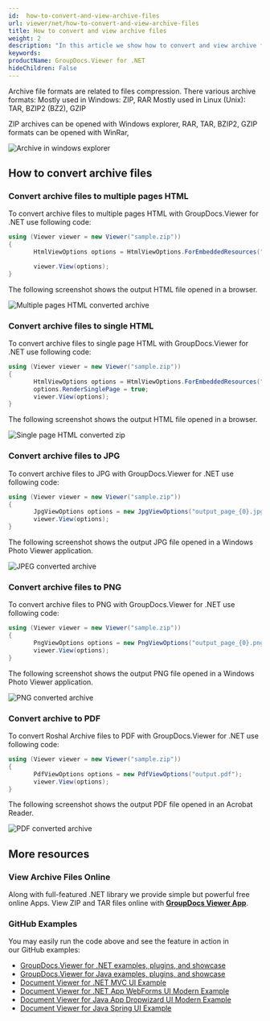 ```yaml
---
id:  how-to-convert-and-view-archive-files
url: viewer/net/how-to-convert-and-view-archive-files
title: How to convert and view archive files
weight: 2
description: "In this article we show how to convert and view archive files with GroupDocs.Viewer within your .NET applications."
keywords: 
productName: GroupDocs.Viewer for .NET
hideChildren: False
---
```


Archive file formats are related to files compression. There various archive formats:
Mostly used in Windows: ZIP, RAR
Mostly used in Linux (Unix): TAR, BZIP2 (BZ2), GZIP

ZIP archives can be opened with Windows explorer,
RAR, TAR, BZIP2, GZIP formats can be opened with WinRar,

![Archive in windows explorer](viewer/net/images/how-to-convert-and-view-archive-files/zip-in-explorer.png)

## How to convert archive files

### Convert archive files to multiple pages HTML

To convert archive files to multiple pages HTML with GroupDocs.Viewer for .NET use following code:

```csharp
using (Viewer viewer = new Viewer("sample.zip"))
{
       HtmlViewOptions options = HtmlViewOptions.ForEmbeddedResources("output_page_{0}.html");

       viewer.View(options);
}
```

The following screenshot shows the output HTML file opened in a browser.

![Multiple pages HTML converted archive](viewer/net/images/how-to-convert-and-view-archive-files/zip-to-multiple-html.png)

### Convert archive files to single HTML

To convert archive files to single page HTML with GroupDocs.Viewer for .NET use following code:

```csharp
using (Viewer viewer = new Viewer("sample.zip"))
{
       HtmlViewOptions options = HtmlViewOptions.ForEmbeddedResources("output.html");
       options.RenderSinglePage = true;
       viewer.View(options);
}
```

The following screenshot shows the output HTML file opened in a browser.

![Single page HTML converted zip](viewer/net/images/how-to-convert-and-view-archive-files/zip-to-single-html.png)

### Convert archive files to JPG

To convert archive files to JPG with GroupDocs.Viewer for .NET use following code:

```csharp
using (Viewer viewer = new Viewer("sample.zip"))
{
       JpgViewOptions options = new JpgViewOptions("output_page_{0}.jpg");
       viewer.View(options);
}
```

The following screenshot shows the output JPG file opened in a Windows Photo Viewer application.

![JPEG converted archive](viewer/net/images/how-to-convert-and-view-archive-files/zip-in-jpg.png)

### Convert archive files to PNG

To convert archive files to PNG with GroupDocs.Viewer for .NET use following code:

```csharp
using (Viewer viewer = new Viewer("sample.zip"))
{
       PngViewOptions options = new PngViewOptions("output_page_{0}.png");
       viewer.View(options);
}
```

The following screenshot shows the output PNG file opened in a Windows Photo Viewer application.

![PNG converted archive](viewer/net/images/how-to-convert-and-view-archive-files/zip-in-png.png)

### Convert archive to PDF

To convert Roshal Archive files to PDF with GroupDocs.Viewer for .NET use following code:

```csharp
using (Viewer viewer = new Viewer("sample.zip"))
{
       PdfViewOptions options = new PdfViewOptions("output.pdf");
       viewer.View(options);
}
```

The following screenshot shows the output PDF file opened in an Acrobat Reader.

![PDF converted archive](viewer/net/images/how-to-convert-and-view-archive-files/zip-in-pdf.png)

## More resources

### View Archive Files Online

Along with full-featured .NET library we provide simple but powerful free online Apps.
View ZIP and TAR files online with **[GroupDocs Viewer App](https://products.groupdocs.app/viewer/archive)**.

### GitHub Examples

You may easily run the code above and see the feature in action in our GitHub examples:

* [GroupDocs.Viewer for .NET examples, plugins, and showcase](https://github.com/groupdocs-viewer/GroupDocs.Viewer-for-.NET)
* [GroupDocs.Viewer for Java examples, plugins, and showcase](https://github.com/groupdocs-viewer/GroupDocs.Viewer-for-Java)
* [Document Viewer for .NET MVC UI Example](https://github.com/groupdocs-viewer/GroupDocs.Viewer-for-.NET-MVC)
* [Document Viewer for .NET App WebForms UI Modern Example](https://github.com/groupdocs-viewer/GroupDocs.Viewer-for-.NET-WebForms)
* [Document Viewer for Java App Dropwizard UI Modern Example](https://github.com/groupdocs-viewer/GroupDocs.Viewer-for-Java-Dropwizard)
* [Document Viewer for Java Spring UI Example](https://github.com/groupdocs-viewer/GroupDocs.Viewer-for-Java-Spring)
